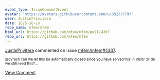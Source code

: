 ```yaml
---
event_type: IssueCommentEvent
avatar: "https://avatars.githubusercontent.com/u/35237779?"
user: JustinPrivitera
date: 2025-10-16
repo_name: mfem/mfem
html_url: https://github.com/mfem/mfem/pull/4307
repo_url: https://github.com/mfem/mfem
---
```


<a href='https://github.com/JustinPrivitera' target='_blank'>JustinPrivitera</a> commented on issue <a href='https://github.com/mfem/mfem/pull/4307' target='_blank'>mfem/mfem#4307</a>.

<small>@cyrush can we let this be automatically closed since you have solved this in VisIt? Or do we still need this?...</small>

<a href='https://github.com/mfem/mfem/pull/4307' target='_blank'>View Comment</a>
